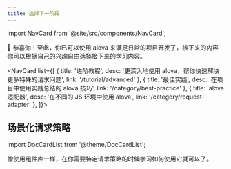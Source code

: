 ```yaml
---
title: 选择下一阶段
---
```


import NavCard from '@site/src/components/NavCard';

🎉 恭喜你！至此，你已可以使用 alova 来满足日常的项目开发了，接下来的内容你可以根据自己的兴趣自由选择接下来的学习内容。

<NavCard list={[
{
title: '进阶教程',
desc: '更深入地使用 alova，帮你快速解决更多特殊的请求问题',
link: '/tutorial/advanced'
},
{
title: '最佳实践',
desc: '在项目中使用实践总结的 alova 技巧',
link: '/category/best-practice'
},
{
title: 'alova 适配器',
desc: '在不同的 JS 环境中使用 alova',
link: '/category/request-adapter'
},
]}></NavCard>

## 场景化请求策略

import DocCardList from '@theme/DocCardList';

像使用组件库一样，在你需要特定请求策略的时候学习如何使用它就可以了。

<DocCardList />
